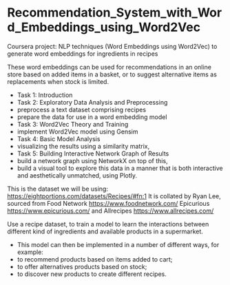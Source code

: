 # Recommendation_System_with_Word_Embeddings_using_Word2Vec
Coursera project: NLP techniques (Word Embeddings using Word2Vec) to generate word embeddings for ingredients in recipes

These word embeddings can be used for recommendations in an online store based on added items in a basket, or to suggest alternative items as replacements when stock is limited. 
- Task 1: Introduction
- Task 2: Exploratory Data Analysis and Preprocessing
- preprocess a text dataset comprising recipes 
- prepare the data for use in a word embedding model
- Task 3: Word2Vec Theory and Training
- implement Word2Vec model using Gensim
- Task 4: Basic Model Analysis
- visualizing the results using a similarity matrix,
- Task 5: Building Interactive Network Graph of Results
- build a network graph using NetworkX on top of this,
- build a visual tool to explore this data in a manner that is both interactive and aesthetically unmatched, using Plotly. 

This is the dataset we will be using: https://eightportions.com/datasets/Recipes/#fn:1 
It is collated by Ryan Lee, sourced from Food Network https://www.foodnetwork.com/
Epicurious https://www.epicurious.com/
and Allrecipes https://www.allrecipes.com/

Use a recipe dataset, to train a model to learn the interactions between different kind of ingredients and available products in a supermarket. 

- This model can then be implemented in a number of different ways, for example:
- to recommend products based on items added to cart;
- to offer alternatives products based on stock;
- to discover new products to create different recipes.
